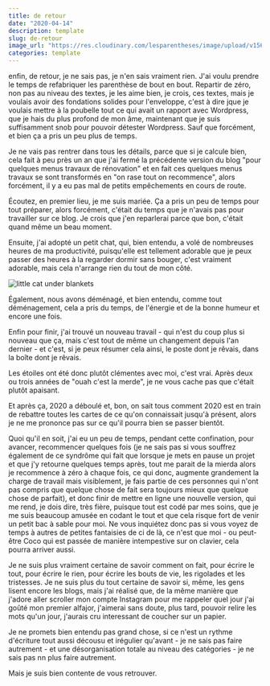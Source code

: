 ```yaml
---
title: de retour
date: "2020-04-14"
description: template
slug: de-retour
image_url: "https://res.cloudinary.com/lesparentheses/image/upload/v1569002038/test/coworkamping_63.jpg"
categories: template
---
```


<div class="main-container">
  <div class="single-post--section">
    <p class="single-post--text">
      enfin, de retour, je ne sais pas, je n'en sais vraiment rien. J'ai voulu prendre le temps de refabriquer les parenthèse de bout en bout. Repartir de zéro, non pas au niveau des textes, je les aime bien, je crois, ces textes, mais je voulais avoir des fondations solides pour l'enveloppe, c'est à dire jque je voulais mettre à la poubelle tout ce qui avait un rapport avec Wordpress, que je hais du plus profond de mon âme, maintenant que je suis suffisamment snob pour pouvoir détester Wordpress. Sauf que forcément, et bien ça a pris un peu plus de temps.
    </p>
    <p class="single-post--text">
      Je ne vais pas rentrer dans tous les détails, parce que si je calcule bien, cela fait à peu près un an que j'ai fermé la précédente version du blog "pour quelques menus travaux de rénovation" et en fait ces quelques menus travaux se sont transformés en "on rase tout on recommence", alors forcément, il y a eu pas mal de petits empêchements en cours de route.
    </p>
    <p class="single-post--text">
      Écoutez, en premier lieu, je me suis mariée. Ça a pris un peu de temps pour tout préparer, alors forcément, c'était du temps que je n'avais pas pour travailler sur ce blog. Je crois que j'en reparlerai parce que bon, c'était quand même un beau moment.
    </p>
  </div>
</div>

Ensuite, j'ai adopté un petit chat, qui, bien entendu, a volé de nombreuses heures de ma productivité, puisqu'elle est tellement adorable que je peux passer des heures à la regarder dormir sans bouger, c'est vraiment adorable, mais cela n'arrange rien du tout de mon côté.

<div class="fullwidth-container">
  <img src="https://images.unsplash.com/photo-1494256997604-768d1f608cac?ixlib=rb-1.2.1&ixid=eyJhcHBfaWQiOjEyMDd9&auto=format&fit=crop&w=1401&q=80" alt="little cat under blankets">
</div>

Également, nous avons déménagé, et bien entendu, comme tout déménagement, cela a pris du temps, de l'énergie et de la bonne humeur et encore une fois.

Enfin pour finir, j'ai trouvé un nouveau travail - qui n'est du coup plus si nouveau que ça, mais c'est tout de même un changement depuis l'an dernier - et c'est, si je peux résumer cela ainsi, le poste dont je rêvais, dans la boîte dont je rêvais.

Les étoiles ont été donc plutôt clémentes avec moi, c'est vrai. Après deux ou trois années de "ouah c'est la merde", je ne vous cache pas que c'était plutôt apaisant.

Et après ça, 2020 a déboulé et, bon, on sait tous comment 2020 est en train de rebattre toutes les cartes de ce qu'on connaissait jusqu'à présent, alors je ne me prononce pas sur ce qu'il pourra bien se passer bientôt.

Quoi qu'il en soit, j'ai eu un peu de temps, pendant cette confination, pour avancer, recommencer quelques fois (je ne sais pas si vous souffrez également de ce syndrôme qui fait que lorsque je mets en pause un projet et que j'y retourne quelques temps après, tout me parait de la mierda alors je recommence à zéro à chaque fois, ce qui donc, augmente grandement la charge de travail mais visiblement, je fais partie de ces personnes qui n'ont pas compris que quelque chose de fait sera toujours mieux que quelque chose de parfait), et donc finir de mettre en ligne une nouvelle version, qui me rend, je dois dire, très fière, puisque tout est codé par mes soins, que je me suis beaucoup amusée en codant le tout et que cela risque fort de venir un petit bac à sable pour moi. Ne vous inquiétez donc pas si vous voyez de temps à autres de petites fantaisies de ci de là, ce n'est que moi - ou peut-être Coco qui est passée de manière intempestive sur on clavier, cela pourra arriver aussi.

Je ne suis plus vraiment certaine de savoir comment on fait, pour écrire le tout, pour écrire le rien, pour écrire les bouts de vie, les rigolades et les tristesses. Je ne suis plus du tout certaine de savoir si, même, les gens lisent encore les blogs, mais j'ai réalisé que, de la même manière que j'adore aller scroller mon compte Instagram pour me rappeler quel jour j'ai goûté mon premier alfajor, j'aimerai sans doute, plus tard, pouvoir relire les mots qu'un jour, j'aurais cru interessant de coucher sur un papier.

Je ne promets bien entendu pas grand chose, si ce n'est un rythme d'écriture tout aussi décousu et irégulier qu'avant - je ne sais pas faire autrement - et une désorganisation totale au niveau des catégories - je ne sais pas nn plus faire autrement.

Mais je suis bien contente de vous retrouver.
